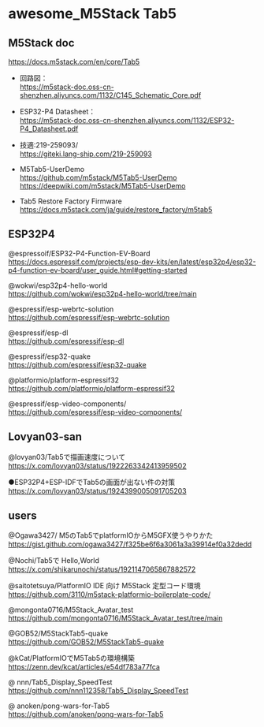 # awesome_M5Stack Tab5


## M5Stack doc

https://docs.m5stack.com/en/core/Tab5<br>
 * 回路図：<br>
https://m5stack-doc.oss-cn-shenzhen.aliyuncs.com/1132/C145_Schematic_Core.pdf<br>
 * ESP32-P4 Datasheet：<br>
https://m5stack-doc.oss-cn-shenzhen.aliyuncs.com/1132/ESP32-P4_Datasheet.pdf<br>
 * 技適:219-259093/<br>
https://giteki.lang-ship.com/219-259093<br>

 * M5Tab5-UserDemo<br>
https://github.com/m5stack/M5Tab5-UserDemo<br>
https://deepwiki.com/m5stack/M5Tab5-UserDemo<br>

 * Tab5 Restore Factory Firmware
 https://docs.m5stack.com/ja/guide/restore_factory/m5tab5

## ESP32P4

@espressoif/ESP32-P4-Function-EV-Board<br>
https://docs.espressif.com/projects/esp-dev-kits/en/latest/esp32p4/esp32-p4-function-ev-board/user_guide.html#getting-started<br>

@wokwi/esp32p4-hello-world<br>
https://github.com/wokwi/esp32p4-hello-world/tree/main<br>

@espressif/esp-webrtc-solution<br>
https://github.com/espressif/esp-webrtc-solution<br>

@espressif/esp-dl<br>
https://github.com/espressif/esp-dl<br>

@espressif/esp32-quake<br>
https://github.com/espressif/esp32-quake<br>

@platformio/platform-espressif32<br>
https://github.com/platformio/platform-espressif32<br>

@espressif/esp-video-components/<br>
https://github.com/espressif/esp-video-components/<br>


## Lovyan03-san

@lovyan03/Tab5で描画速度について<br>
https://x.com/lovyan03/status/1922263342413959502<br>

●ESP32P4+ESP-IDFでTab5の画面が出ない件の対策<br>
https://x.com/lovyan03/status/1924399005091705203<br>

## users

@Ogawa3427/ M5のTab5でplatformIOからM5GFX使うやりかた <br>
https://gist.github.com/ogawa3427/f325be6f6a3061a3a39914ef0a32dedd<br>

@Nochi/Tab5で Hello,World<br>
https://x.com/shikarunochi/status/1921147065867882572<br>

@saitotetsuya/PlatformIO IDE 向け M5Stack 定型コード環境<br>
https://github.com/3110/m5stack-platformio-boilerplate-code/<br>

@mongonta0716/M5Stack_Avatar_test<br>
https://github.com/mongonta0716/M5Stack_Avatar_test/tree/main<br>

@GOB52/M5StackTab5-quake<br>
https://github.com/GOB52/M5StackTab5-quake<br>


@kCat/PlatformIOでM5Tab5の環境構築<br>
https://zenn.dev/kcat/articles/e54df783a77fca<br>



@ nnn/Tab5_Display_SpeedTest<br>
https://github.com/nnn112358/Tab5_Display_SpeedTest<br>

@ anoken/pong-wars-for-Tab5<br>
https://github.com/anoken/pong-wars-for-Tab5<br>

